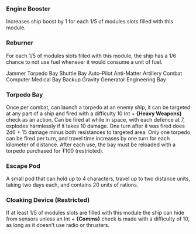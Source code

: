 ### Engine Booster
Increases ship boost by 1 for each 1/5 of modules slots filled with this module.
### Reburner
For each 1/5 of modules slots filled with this module, the ship has a 1/6 chance to not use fuel whenever it would consume a unit of fuel.

Jammer
Torpedo Bay
Shuttle Bay
Auto-Pilot
Anti-Matter Artillery
Combat Computer
Medical Bay
Backup Gravity Generator
Engineering Bay
### Torpedo Bay
Once per combat, can launch a torpedo at an enemy ship, it can be targeted at any part of a ship and fired with a difficulty 10 Int + **{Heavy Weapons}** check as an action. Can be fired at while in space, with each defence at 7, explodes harmlessly if it takes 10 damage. One turn after it was fired does 2d6 + 15 damage minus both resistances to targeted area. Only one torpedo can be fired per turn, and travel time increases by one turn for each kilometer of distance. After each use, the bay must be reloaded with a torpedo purchased for ₮100 (restricted).
### Escape Pod
A small pod that can hold up to 4 characters, travel up to two distance units, taking two days each, and contains 20 units of rations.
### Cloaking Device (Restricted)
If at least 1/5 of modules slots are filled with this module the ship can hide from sensors unless an Int + **{Comms}** check is made with a difficulty of 10, as long as it doesn't use radio or thrusters.